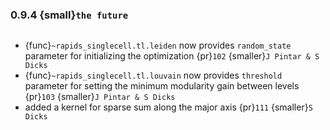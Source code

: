### 0.9.4 {small}`the future`

```{rubric} Features
```
* {func}`~rapids_singlecell.tl.leiden` now provides `random_state` parameter for initializing the optimization {pr}`102` {smaller}`J Pintar & S Dicks`
* {func}`~rapids_singlecell.tl.louvain` now provides `threshold` parameter for setting the minimum modularity gain between levels {pr}`103` {smaller}`J Pintar & S Dicks`
* added a kernel for sparse sum along the major axis {pr}`111` {smaller}`S Dicks`
